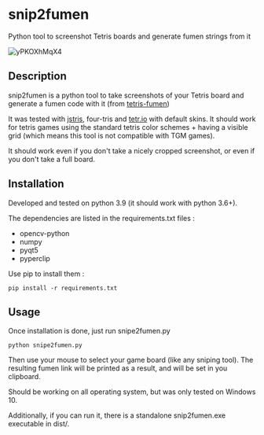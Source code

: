 # snip2fumen

Python tool to screenshot Tetris boards and generate fumen strings from it

![yPKOXhMqX4](https://user-images.githubusercontent.com/35337929/153570060-19287369-a00c-45a6-8fdf-66b571701d0b.gif)


## Description

snip2fumen is a python tool to take screenshots of your Tetris board and generate a fumen code with it (from [tetris-fumen](https://github.com/knewjade/tetris-fumen))

It was tested with [jstris](https://jstris.jezevec10.com), four-tris and [tetr.io](https://tetr.io) with default skins.
It should work for tetris games using the standard tetris color schemes + having a visible grid (which means this tool is not compatible with TGM games).

It should work even if you don't take a nicely cropped screenshot, or even if you don't take a full board.

## Installation

Developed and tested on python 3.9 (it should work with python 3.6+).

The dependencies are listed in the requirements.txt files :
* opencv-python
* numpy
* pyqt5
* pyperclip

Use pip to install them :
```
pip install -r requirements.txt
```

## Usage

Once installation is done, just run snipe2fumen.py

```
python snipe2fumen.py
```

Then use your mouse to select your game board (like any sniping tool).
The resulting fumen link will be printed as a result, and will be set in you clipboard.

Should be working on all operating system, but was only tested on Windows 10.

Additionally, if you can run it, there is a standalone snip2fumen.exe executable in dist/.
